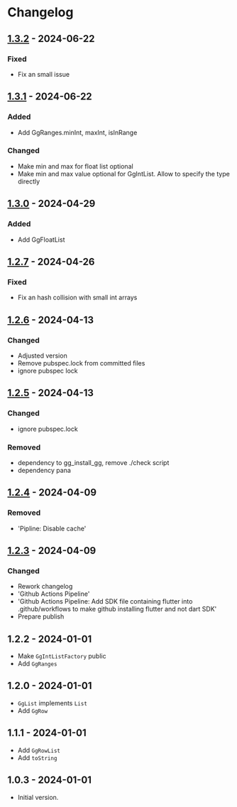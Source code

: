# Changelog

## [1.3.2] - 2024-06-22

### Fixed

- Fix an small issue

## [1.3.1] - 2024-06-22

### Added

- Add GgRanges.minInt, maxInt, isInRange

### Changed

- Make min and max for float list optional
- Make min and max value optional for GgIntList. Allow to specify the type directly

## [1.3.0] - 2024-04-29

### Added

- Add GgFloatList

## [1.2.7] - 2024-04-26

### Fixed

- Fix an hash collision with small int arrays

## [1.2.6] - 2024-04-13

### Changed

- Adjusted version
- Remove pubspec.lock from committed files
- ignore pubspec lock

## [1.2.5] - 2024-04-13

### Changed

- ignore pubspec.lock

### Removed

- dependency to gg\_install\_gg, remove ./check script
- dependency pana

## [1.2.4] - 2024-04-09

### Removed

- 'Pipline: Disable cache'

## [1.2.3] - 2024-04-09

### Changed

- Rework changelog
- 'Github Actions Pipeline'
- 'Github Actions Pipeline: Add SDK file containing flutter into .github/workflows to make github installing flutter and not dart SDK'
- Prepare publish

## 1.2.2 - 2024-01-01

- Make `GgIntListFactory` public
- Add `GgRanges`

## 1.2.0 - 2024-01-01

- `GgList` implements `List`
- Add `GgRow`

## 1.1.1 - 2024-01-01

- Add `GgRowList`
- Add `toString`

## 1.0.3 - 2024-01-01

- Initial version.

[1.3.2]: https://github.com/inlavigo/gg_list/compare/1.3.1...1.3.2
[1.3.1]: https://github.com/inlavigo/gg_list/compare/1.3.0...1.3.1
[1.3.0]: https://github.com/inlavigo/gg_list/compare/1.2.7...1.3.0
[1.2.7]: https://github.com/inlavigo/gg_list/compare/1.2.6...1.2.7
[1.2.6]: https://github.com/inlavigo/gg_list/compare/1.2.5...1.2.6
[1.2.5]: https://github.com/inlavigo/gg_list/compare/1.2.4...1.2.5
[1.2.4]: https://github.com/inlavigo/gg_list/compare/1.2.3...1.2.4
[1.2.3]: https://github.com/inlavigo/gg_list/compare/1.2.2...1.2.3
